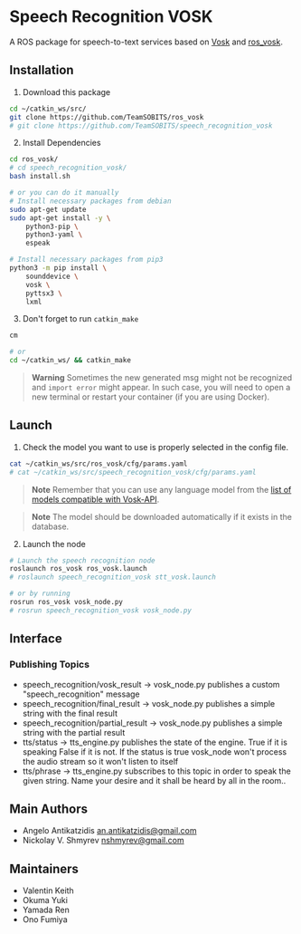 Speech Recognition VOSK
======================

A ROS package for speech-to-text services based on [Vosk](https://github.com/alphacep/vosk-api) and [ros_vosk](https://github.com/alphacep/ros-vosk).

## Installation

1. Download this package

```bash
cd ~/catkin_ws/src/
git clone https://github.com/TeamSOBITS/ros_vosk
# git clone https://github.com/TeamSOBITS/speech_recognition_vosk
```

2. Install Dependencies

```bash
cd ros_vosk/
# cd speech_recognition_vosk/
bash install.sh

# or you can do it manually
# Install necessary packages from debian
sudo apt-get update
sudo apt-get install -y \
    python3-pip \
    python3-yaml \
    espeak

# Install necessary packages from pip3
python3 -m pip install \
    sounddevice \
    vosk \
    pyttsx3 \
    lxml
```

3. Don't forget to run `catkin_make`
```bash
cm

# or
cd ~/catkin_ws/ && catkin_make
```

> **Warning**
> Sometimes the new generated msg might not be recognized and `import error` might appear. In such case, you will need to open a new terminal or restart your container (if you are using Docker).


## Launch

1. Check the model you want to use is properly selected in the config file.
```bash
cat ~/catkin_ws/src/ros_vosk/cfg/params.yaml
# cat ~/catkin_ws/src/speech_recognition_vosk/cfg/params.yaml
```

> **Note**
> Remember that you can use any language model from the [list of models compatible with Vosk-API](https://alphacephei.com/vosk/models).

> **Note**
> The model should be downloaded automatically if it exists in the database.

2. Launch the node

```bash
# Launch the speech recognition node
roslaunch ros_vosk ros_vosk.launch
# roslaunch speech_recognition_vosk stt_vosk.launch

# or by running
rosrun ros_vosk vosk_node.py
# rosrun speech_recognition_vosk vosk_node.py
```

## Interface

### Publishing Topics
- speech_recognition/vosk_result    -> vosk_node.py publishes a custom "speech_recognition" message
- speech_recognition/final_result   -> vosk_node.py publishes a simple string with the final result
- speech_recognition/partial_result -> vosk_node.py publishes a simple string with the partial result
- tts/status -> tts_engine.py publishes the state of the engine. True if it is speaking False if it is not. If the status is true vosk_node won't process the audio stream so it won't listen to itself 
- tts/phrase -> tts_engine.py subscribes to this topic in order to speak the given string. Name your desire and it shall be heard by all in the room..

## Main Authors
- Angelo Antikatzidis <an.antikatzidis@gmail.com>
- Nickolay V. Shmyrev <nshmyrev@gmail.com>

## Maintainers
- Valentin Keith
- Okuma Yuki
- Yamada Ren
- Ono Fumiya
